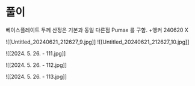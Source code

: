 # 풀이

베이스플레이트 두께 산정은 기본과 동일
다른점 Pumax 를 구함.
+앵커
240620 X

![[Untitled_20240621_212627_9.jpg]]
![[Untitled_20240621_212627_10.jpg]]




![[2024. 5. 26. - 111.jpg]]

![[2024. 5. 26. - 112.jpg]]

![[2024. 5. 26. - 113.jpg]]